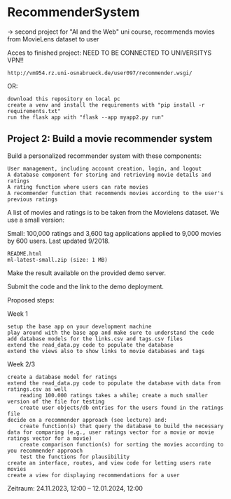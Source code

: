 # RecommenderSystem
-> second project for "AI and the Web" uni course, recommends movies from MovieLens dataset to user

Acces to finished project: NEED TO BE CONNECTED TO UNIVERSITYS VPN!! 
    
    http://vm954.rz.uni-osnabrueck.de/user097/recommender.wsgi/
    
OR: 

    download this repository on local pc
    create a venv and install the requirements with "pip install -r requirements.txt"
    run the flask app with "flask --app myapp2.py run"

                                   
## Project 2: Build a movie recommender system

Build a personalized recommender system with these components:

    User management, including account creation, login, and logout
    A database component for storing and retrieving movie details and ratings
    A rating function where users can rate movies
    A recommender function that recommends movies according to the user's previous ratings


A list of movies and ratings is to be taken from the Movielens dataset. We use a small version:

Small: 100,000 ratings and 3,600 tag applications applied to 9,000 movies by 600 users. Last updated 9/2018.

    README.html
    ml-latest-small.zip (size: 1 MB)

 

Make the result available on the provided demo server.

Submit the code and the link to the demo deployment.

 

Proposed steps:

Week 1

    setup the base app on your development machine
    play around with the base app and make sure to understand the code
    add database models for the links.csv and tags.csv files
    extend the read_data.py code to populate the database
    extend the views also to show links to movie databases and tags

 

Week 2/3

    create a database model for ratings
    extend the read_data.py code to populate the database with data from ratings.csv as well
        reading 100.000 ratings takes a while; create a much smaller version of the file for testing
        create user objects/db entries for the users found in the ratings file
    decide on a recommender approach (see lecture) and:
        create function(s) that query the database to build the necessary data for comparing (e.g., user ratings vector for a movie or movie ratings vector for a movie)
        create comparison function(s) for sorting the movies according to you recommender approach
        test the functions for plausibility
    create an interface, routes, and view code for letting users rate movies
    create a view for displaying recommendations for a user

Zeitraum: 24.11.2023, 12:00 – 12.01.2024, 12:00 
